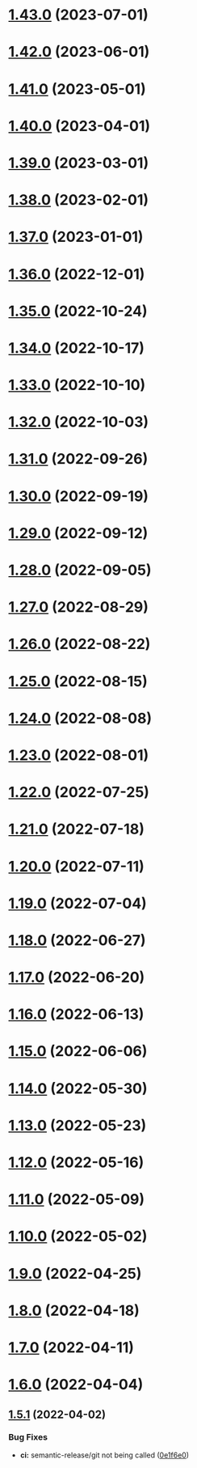 # [1.43.0](https://github.com/fdebijl/pog/compare/v1.42.0...v1.43.0) (2023-07-01)

# [1.42.0](https://github.com/fdebijl/pog/compare/v1.41.0...v1.42.0) (2023-06-01)

# [1.41.0](https://github.com/fdebijl/pog/compare/v1.40.0...v1.41.0) (2023-05-01)

# [1.40.0](https://github.com/fdebijl/pog/compare/v1.39.0...v1.40.0) (2023-04-01)

# [1.39.0](https://github.com/fdebijl/pog/compare/v1.38.0...v1.39.0) (2023-03-01)

# [1.38.0](https://github.com/fdebijl/pog/compare/v1.37.0...v1.38.0) (2023-02-01)

# [1.37.0](https://github.com/fdebijl/pog/compare/v1.36.0...v1.37.0) (2023-01-01)

# [1.36.0](https://github.com/fdebijl/pog/compare/v1.35.0...v1.36.0) (2022-12-01)

# [1.35.0](https://github.com/fdebijl/pog/compare/v1.34.0...v1.35.0) (2022-10-24)

# [1.34.0](https://github.com/fdebijl/pog/compare/v1.33.0...v1.34.0) (2022-10-17)

# [1.33.0](https://github.com/fdebijl/pog/compare/v1.32.0...v1.33.0) (2022-10-10)

# [1.32.0](https://github.com/fdebijl/pog/compare/v1.31.0...v1.32.0) (2022-10-03)

# [1.31.0](https://github.com/fdebijl/pog/compare/v1.30.0...v1.31.0) (2022-09-26)

# [1.30.0](https://github.com/fdebijl/pog/compare/v1.29.0...v1.30.0) (2022-09-19)

# [1.29.0](https://github.com/fdebijl/pog/compare/v1.28.0...v1.29.0) (2022-09-12)

# [1.28.0](https://github.com/fdebijl/pog/compare/v1.27.0...v1.28.0) (2022-09-05)

# [1.27.0](https://github.com/fdebijl/pog/compare/v1.26.0...v1.27.0) (2022-08-29)

# [1.26.0](https://github.com/fdebijl/pog/compare/v1.25.0...v1.26.0) (2022-08-22)

# [1.25.0](https://github.com/fdebijl/pog/compare/v1.24.0...v1.25.0) (2022-08-15)

# [1.24.0](https://github.com/fdebijl/pog/compare/v1.23.0...v1.24.0) (2022-08-08)

# [1.23.0](https://github.com/fdebijl/pog/compare/v1.22.0...v1.23.0) (2022-08-01)

# [1.22.0](https://github.com/fdebijl/pog/compare/v1.21.0...v1.22.0) (2022-07-25)

# [1.21.0](https://github.com/fdebijl/pog/compare/v1.20.0...v1.21.0) (2022-07-18)

# [1.20.0](https://github.com/fdebijl/pog/compare/v1.19.0...v1.20.0) (2022-07-11)

# [1.19.0](https://github.com/fdebijl/pog/compare/v1.18.0...v1.19.0) (2022-07-04)

# [1.18.0](https://github.com/fdebijl/pog/compare/v1.17.0...v1.18.0) (2022-06-27)

# [1.17.0](https://github.com/fdebijl/pog/compare/v1.16.0...v1.17.0) (2022-06-20)

# [1.16.0](https://github.com/fdebijl/pog/compare/v1.15.0...v1.16.0) (2022-06-13)

# [1.15.0](https://github.com/fdebijl/pog/compare/v1.14.0...v1.15.0) (2022-06-06)

# [1.14.0](https://github.com/fdebijl/pog/compare/v1.13.0...v1.14.0) (2022-05-30)

# [1.13.0](https://github.com/fdebijl/pog/compare/v1.12.0...v1.13.0) (2022-05-23)

# [1.12.0](https://github.com/fdebijl/pog/compare/v1.11.0...v1.12.0) (2022-05-16)

# [1.11.0](https://github.com/fdebijl/pog/compare/v1.10.0...v1.11.0) (2022-05-09)

# [1.10.0](https://github.com/fdebijl/pog/compare/v1.9.0...v1.10.0) (2022-05-02)

# [1.9.0](https://github.com/fdebijl/pog/compare/v1.8.0...v1.9.0) (2022-04-25)

# [1.8.0](https://github.com/fdebijl/pog/compare/v1.7.0...v1.8.0) (2022-04-18)

# [1.7.0](https://github.com/fdebijl/pog/compare/v1.6.0...v1.7.0) (2022-04-11)

# [1.6.0](https://github.com/fdebijl/pog/compare/v1.5.1...v1.6.0) (2022-04-04)

## [1.5.1](https://github.com/fdebijl/pog/compare/v1.5.0...v1.5.1) (2022-04-02)


### Bug Fixes

* **ci:** semantic-release/git not being called ([0e1f6e0](https://github.com/fdebijl/pog/commit/0e1f6e0097c40369b07e001b92f05fdec31a7868))
